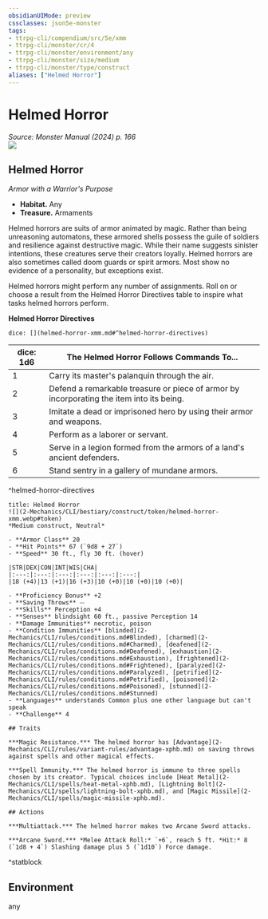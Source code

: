 ```yaml
---
obsidianUIMode: preview
cssclasses: json5e-monster
tags:
- ttrpg-cli/compendium/src/5e/xmm
- ttrpg-cli/monster/cr/4
- ttrpg-cli/monster/environment/any
- ttrpg-cli/monster/size/medium
- ttrpg-cli/monster/type/construct
aliases: ["Helmed Horror"]
---
```

# Helmed Horror
*Source: Monster Manual (2024) p. 166*  
![](2-Mechanics/CLI/books/monster-manual-2025/img/helmed-horror.webp#right)

## Helmed Horror

*Armor with a Warrior's Purpose*

- **Habitat.** Any  
- **Treasure.** Armaments  

Helmed horrors are suits of armor animated by magic. Rather than being unreasoning automatons, these armored shells possess the guile of soldiers and resilience against destructive magic. While their name suggests sinister intentions, these creatures serve their creators loyally. Helmed horrors are also sometimes called doom guards or spirit armors. Most show no evidence of a personality, but exceptions exist.

Helmed horrors might perform any number of assignments. Roll on or choose a result from the Helmed Horror Directives table to inspire what tasks helmed horrors perform.

**Helmed Horror Directives**

`dice: [](helmed-horror-xmm.md#^helmed-horror-directives)`

| dice: 1d6 | The Helmed Horror Follows Commands To... |
|-----------|------------------------------------------|
| 1 | Carry its master's palanquin through the air. |
| 2 | Defend a remarkable treasure or piece of armor by incorporating the item into its being. |
| 3 | Imitate a dead or imprisoned hero by using their armor and weapons. |
| 4 | Perform as a laborer or servant. |
| 5 | Serve in a legion formed from the armors of a land's ancient defenders. |
| 6 | Stand sentry in a gallery of mundane armors. |
^helmed-horror-directives

```ad-statblock
title: Helmed Horror
![](2-Mechanics/CLI/bestiary/construct/token/helmed-horror-xmm.webp#token)
*Medium construct, Neutral*

- **Armor Class** 20 
- **Hit Points** 67 (`9d8 + 27`) 
- **Speed** 30 ft., fly 30 ft. (hover)

|STR|DEX|CON|INT|WIS|CHA|
|:---:|:---:|:---:|:---:|:---:|:---:|
|18 (+4)|13 (+1)|16 (+3)|10 (+0)|10 (+0)|10 (+0)|

- **Proficiency Bonus** +2
- **Saving Throws** ⏤
- **Skills** Perception +4
- **Senses** blindsight 60 ft., passive Perception 14
- **Damage Immunities** necrotic, poison
- **Condition Immunities** [blinded](2-Mechanics/CLI/rules/conditions.md#Blinded), [charmed](2-Mechanics/CLI/rules/conditions.md#Charmed), [deafened](2-Mechanics/CLI/rules/conditions.md#Deafened), [exhaustion](2-Mechanics/CLI/rules/conditions.md#Exhaustion), [frightened](2-Mechanics/CLI/rules/conditions.md#Frightened), [paralyzed](2-Mechanics/CLI/rules/conditions.md#Paralyzed), [petrified](2-Mechanics/CLI/rules/conditions.md#Petrified), [poisoned](2-Mechanics/CLI/rules/conditions.md#Poisoned), [stunned](2-Mechanics/CLI/rules/conditions.md#Stunned)
- **Languages** understands Common plus one other language but can't speak
- **Challenge** 4

## Traits

***Magic Resistance.*** The helmed horror has [Advantage](2-Mechanics/CLI/rules/variant-rules/advantage-xphb.md) on saving throws against spells and other magical effects.

***Spell Immunity.*** The helmed horror is immune to three spells chosen by its creator. Typical choices include [Heat Metal](2-Mechanics/CLI/spells/heat-metal-xphb.md), [Lightning Bolt](2-Mechanics/CLI/spells/lightning-bolt-xphb.md), and [Magic Missile](2-Mechanics/CLI/spells/magic-missile-xphb.md).

## Actions

***Multiattack.*** The helmed horror makes two Arcane Sword attacks.

***Arcane Sword.*** *Melee Attack Roll:* `+6`, reach 5 ft. *Hit:* 8 (`1d8 + 4`) Slashing damage plus 5 (`1d10`) Force damage.
```
^statblock

## Environment

any
